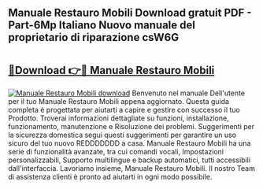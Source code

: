 ## Manuale Restauro Mobili Download gratuit PDF - Part-6Mp Italiano Nuovo manuale del proprietario di riparazione csW6G

# <h2><a href="http://dfgrd19.blite.top/?on=Manuale+Restauro+Mobili">🔗Download 👉🔴 Manuale Restauro Mobili</a></h2>

[![Manuale Restauro Mobili download](https://i.imgur.com/lujVjoI.png)](http://dfgrd19.blite.top/?on=Manuale+Restauro+Mobili)
Benvenuto nel manuale Dell'utente per il tuo Manuale Restauro Mobili appena aggiornato. Questa guida completa è progettata per aiutarti a capire e gestire con successo il tuo Prodotto. Troverai informazioni dettagliate su funzioni, installazione, funzionamento, manutenzione e Risoluzione dei problemi. Suggerimenti per la sicurezza domestica segui questi suggerimenti per garantire un uso sicuro del tuo nuovo REDDDDDDD a casa. Manuale Restauro Mobili ha una serie di funzionalità avanzate, tra cui comandi vocali, Impostazioni personalizzabili, Supporto multilingue e backup automatici, tutti accessibili dall'interfaccia. Lavoriamo insieme, Manuale Restauro Mobili. Il nostro Team di assistenza clienti è pronto ad aiutarti in ogni modo possibile.
